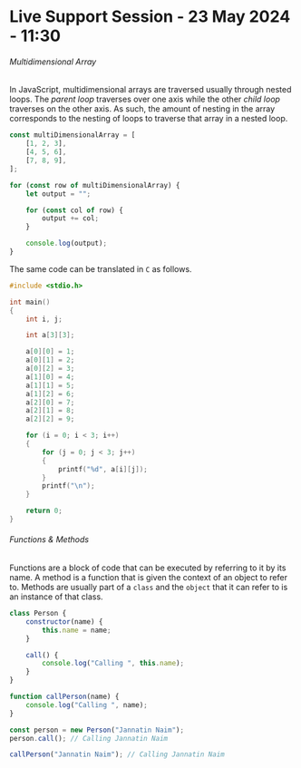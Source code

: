 # Live Support Session - 23 May 2024 - 11:30

###### Multidimensional Array

In JavaScript, multidimensional arrays are traversed usually through nested loops. The _parent loop_ traverses over one
axis while the other _child loop_ traverses on the other axis. As such, the amount of nesting in the array corresponds
to the nesting of loops to traverse that array in a nested loop.

```javascript
const multiDimensionalArray = [
    [1, 2, 3],
    [4, 5, 6],
    [7, 8, 9],
];

for (const row of multiDimensionalArray) {
    let output = "";

    for (const col of row) {
        output += col;
    }

    console.log(output);
}
```

The same code can be translated in `C` as follows.

```c
#include <stdio.h>

int main()
{
    int i, j;

    int a[3][3];

    a[0][0] = 1;
    a[0][1] = 2;
    a[0][2] = 3;
    a[1][0] = 4;
    a[1][1] = 5;
    a[1][2] = 6;
    a[2][0] = 7;
    a[2][1] = 8;
    a[2][2] = 9;

    for (i = 0; i < 3; i++)
    {
        for (j = 0; j < 3; j++)
        {
            printf("%d", a[i][j]);
        }
        printf("\n");
    }

    return 0;
}
```

###### Functions & Methods

Functions are a block of code that can be executed by referring to it by its name. A method is a function that is given
the context of an object to refer to. Methods are usually part of a `class` and the `object` that it can refer to is an
instance of that class.

```javascript
class Person {
    constructor(name) {
        this.name = name;
    }

    call() {
        console.log("Calling ", this.name);
    }
}

function callPerson(name) {
    console.log("Calling ", name);
}

const person = new Person("Jannatin Naim");
person.call(); // Calling Jannatin Naim

callPerson("Jannatin Naim"); // Calling Jannatin Naim
```
